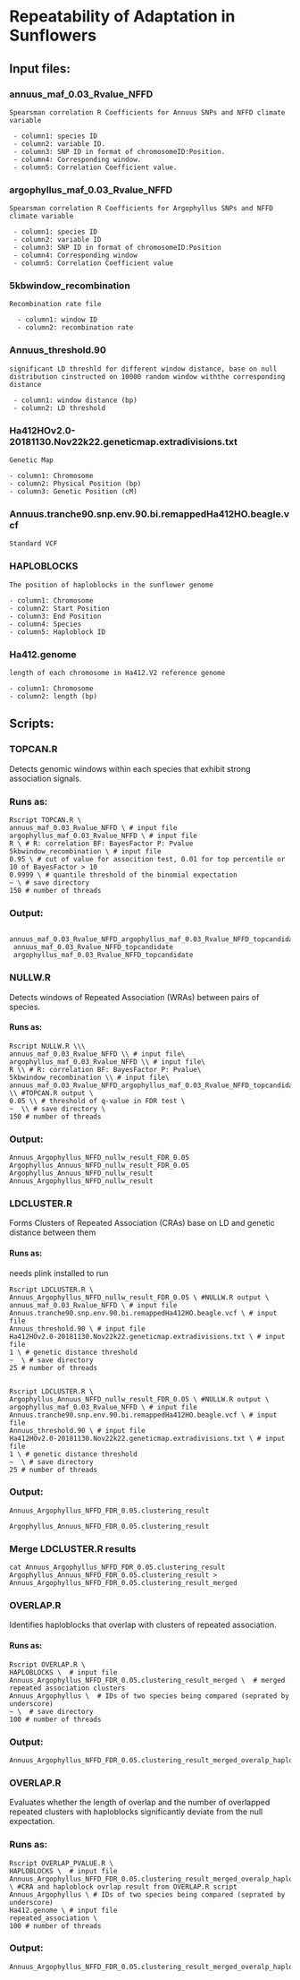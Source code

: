 # Repeatability of Adaptation in Sunflowers




## Input files:

### annuus_maf_0.03_Rvalue_NFFD
```
Spearsman correlation R Coefficients for Annuus SNPs and NFFD climate variable

 - column1: species ID 
 - column2: variable ID.
 - column3: SNP ID in format of chromosomeID:Position.
 - column4: Corresponding window.
 - column5: Correlation Coefficient value.
```

### argophyllus_maf_0.03_Rvalue_NFFD
```
Spearsman correlation R Coefficients for Argophyllus SNPs and NFFD climate variable

 - column1: species ID
 - column2: variable ID
 - column3: SNP ID in format of chromosomeID:Position
 - column4: Corresponding window
 - column5: Correlation Coefficient value
 ```

### 5kbwindow_recombination
```
Recombination rate file

  - column1: window ID
  - column2: recombination rate
```
### Annuus_threshold.90
```
significant LD threshld for different window distance, base on null distribution cinstructed on 10000 random window withthe corresponding distance

 - column1: window distance (bp)
 - column2: LD threshold
```

### Ha412HOv2.0-20181130.Nov22k22.geneticmap.extradivisions.txt
```
Genetic Map

- column1: Chromosome
- column2: Physical Position (bp)
- column3: Genetic Position (cM)
```
### Annuus.tranche90.snp.env.90.bi.remappedHa412HO.beagle.vcf
```
Standard VCF
```

### HAPLOBLOCKS
```
The position of haploblocks in the sunflower genome

- column1: Chromosome
- column2: Start Position 
- column3: End Position 
- column4: Species
- column5: Haploblock ID
```

### Ha412.genome

```
length of each chromosome in Ha412.V2 reference genome

- column1: Chromosome
- column2: length (bp)
```

## Scripts:

### TOPCAN.R

Detects genomic windows within each species that exhibit strong association signals.

### Runs as:
 ```
 Rscript TOPCAN.R \
 annuus_maf_0.03_Rvalue_NFFD \ # input file
 argophyllus_maf_0.03_Rvalue_NFFD \ # input file
 R \ # R: correlation BF: BayesFactor P: Pvalue
 5kbwindow_recombination \ # input file
 0.95 \ # cut of value for assocition test, 0.01 for top percentile or 10 of BayesFactor > 10
 0.9999 \ # quantile threshold of the binomial expectation 
 ~ \ # save directory 
 150 # number of threads
```

### Output:
```
 annuus_maf_0.03_Rvalue_NFFD_argophyllus_maf_0.03_Rvalue_NFFD_topcandidate
 annuus_maf_0.03_Rvalue_NFFD_topcandidate
 argophyllus_maf_0.03_Rvalue_NFFD_topcandidate
```


### NULLW.R
Detects windows of Repeated Association (WRAs) between pairs of species.

#### Runs as:
```
Rscript NULLW.R \\\
annuus_maf_0.03_Rvalue_NFFD \\ # input file\
argophyllus_maf_0.03_Rvalue_NFFD \\ # input file\
R \\ # R: correlation BF: BayesFactor P: Pvalue\
5kbwindow_recombination \\ # input file\
annuus_maf_0.03_Rvalue_NFFD_argophyllus_maf_0.03_Rvalue_NFFD_topcandidate \\ #TOPCAN.R output \
0.05 \\ # threshold of q-value in FDR test \ 
~  \\ # save directory \
150 # number of threads
```

### Output:
```
Annuus_Argophyllus_NFFD_nullw_result_FDR_0.05
Argophyllus_Annuus_NFFD_nullw_result_FDR_0.05
Argophyllus_Annuus_NFFD_nullw_result
Annuus_Argophyllus_NFFD_nullw_result
```

### LDCLUSTER.R
Forms Clusters of Repeated Association (CRAs) base on LD and genetic distance between them

#### Runs as:
needs plink installed to run
```
Rscript LDCLUSTER.R \
Annuus_Argophyllus_NFFD_nullw_result_FDR_0.05 \ #NULLW.R output \
annuus_maf_0.03_Rvalue_NFFD \ # input file
Annuus.tranche90.snp.env.90.bi.remappedHa412HO.beagle.vcf \ # input file
Annuus_threshold.90 \ # input file
Ha412HOv2.0-20181130.Nov22k22.geneticmap.extradivisions.txt \ # input file
1 \ # genetic distance threshold 
~  \ # save directory 
25 # number of threads


Rscript LDCLUSTER.R \
Argophyllus_Annuus_NFFD_nullw_result_FDR_0.05 \ #NULLW.R output \
argophyllus_maf_0.03_Rvalue_NFFD \ # input file
Annuus.tranche90.snp.env.90.bi.remappedHa412HO.beagle.vcf \ # input file
Annuus_threshold.90 \ # input file
Ha412HOv2.0-20181130.Nov22k22.geneticmap.extradivisions.txt \ # input file
1 \ # genetic distance threshold 
~  \ # save directory 
25 # number of threads
```

### Output:
```
Annuus_Argophyllus_NFFD_FDR_0.05.clustering_result

Argophyllus_Annuus_NFFD_FDR_0.05.clustering_result
```

### Merge LDCLUSTER.R results

```
cat Annuus_Argophyllus_NFFD_FDR_0.05.clustering_result Argophyllus_Annuus_NFFD_FDR_0.05.clustering_result > Annuus_Argophyllus_NFFD_FDR_0.05.clustering_result_merged
```

### OVERLAP.R
Identifies haploblocks that overlap with clusters of repeated association.

#### Runs as:
```
Rscript OVERLAP.R \
HAPLOBLOCKS \  # input file
Annuus_Argophyllus_NFFD_FDR_0.05.clustering_result_merged \  # merged repeated association clusters
Annuus_Argophyllus \  # IDs of two species being compared (seprated by underscore)
~ \  # save directory
100 # number of threads
```

### Output:
```
Annuus_Argophyllus_NFFD_FDR_0.05.clustering_result_merged_overalp_haploblocks
```

### OVERLAP.R
Evaluates whether the length of overlap and the number of overlapped repeated clusters with haploblocks significantly deviate from the null expectation.

### Runs as:
```
Rscript OVERLAP_PVALUE.R \
HAPLOBLOCKS \  # input file
Annuus_Argophyllus_NFFD_FDR_0.05.clustering_result_merged_overalp_haploblocks \ #CRA and haploblock ovrlap result from OVERLAP.R script
Annuus_Argophyllus \ # IDs of two species being compared (seprated by underscore)
Ha412.genome \ # input file
repeated_association \
100 # number of threads
```

### Output:
```
Annuus_Argophyllus_NFFD_FDR_0.05.clustering_result_merged_overalp_haploblocks_Pvalue
```

